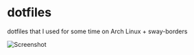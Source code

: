 # dotfiles

dotfiles that I used for some time on Arch Linux + sway-borders

![Screenshot](https://media.discordapp.net/attachments/713748391196098612/987987266435706950/unknown.png?width=899&height=562)
